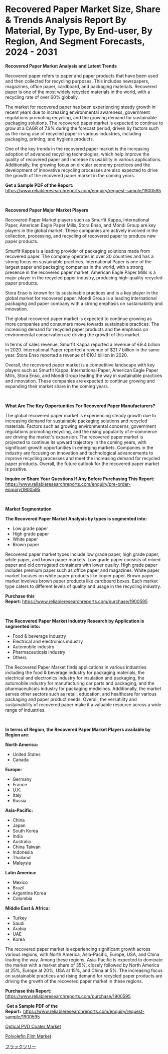 <p><h1>Recovered Paper Market Size, Share & Trends Analysis Report By Material, By Type, By End-user, By Region, And Segment Forecasts, 2024 - 2031</h1></p><p><strong>Recovered Paper Market Analysis and Latest Trends</strong></p>
<p><p>Recovered paper refers to paper and paper products that have been used and then collected for recycling purposes. This includes newspapers, magazines, office paper, cardboard, and packaging materials. Recovered paper is one of the most widely recycled materials in the world, with a recycling rate of over 60% globally.</p><p>The market for recovered paper has been experiencing steady growth in recent years due to increasing environmental awareness, government regulations promoting recycling, and the growing demand for sustainable packaging solutions. The recovered paper market is expected to continue to grow at a CAGR of 7.9% during the forecast period, driven by factors such as the rising use of recycled paper in various industries, including packaging, printing, and hygiene products.</p><p>One of the key trends in the recovered paper market is the increasing adoption of advanced recycling technologies, which help improve the quality of recovered paper and increase its usability in various applications. Additionally, the growing focus on circular economy practices and the development of innovative recycling processes are also expected to drive the growth of the recovered paper market in the coming years.</p></p>
<p><strong>Get a Sample PDF of the Report:&nbsp;</strong> <a href="https://www.reliableresearchreports.com/enquiry/request-sample/1900595">https://www.reliableresearchreports.com/enquiry/request-sample/1900595</a></p>
<p>&nbsp;</p>
<p><strong>Recovered Paper Major Market Players</strong></p>
<p><p>Recovered Paper Market players such as Smurfit Kappa, International Paper, American Eagle Paper Mills, Stora Enso, and Mondi Group are key players in the global market. These companies are actively involved in the collection, processing, and recycling of recovered paper to produce new paper products.</p><p>Smurfit Kappa is a leading provider of packaging solutions made from recovered paper. The company operates in over 30 countries and has a strong focus on sustainable practices. International Paper is one of the largest paper and packaging companies in the world, with a strong presence in the recovered paper market. American Eagle Paper Mills is a major player in the recycled paper industry, producing high-quality recycled paper products.</p><p>Stora Enso is known for its sustainable practices and is a key player in the global market for recovered paper. Mondi Group is a leading international packaging and paper company with a strong emphasis on sustainability and innovation.</p><p>The global recovered paper market is expected to continue growing as more companies and consumers move towards sustainable practices. The increasing demand for recycled paper products and the emphasis on environmental conservation are driving the growth of this market.</p><p>In terms of sales revenue, Smurfit Kappa reported a revenue of €9.4 billion in 2020. International Paper reported a revenue of $21.7 billion in the same year. Stora Enso reported a revenue of €10.1 billion in 2020.</p><p>Overall, the recovered paper market is a competitive landscape with key players such as Smurfit Kappa, International Paper, American Eagle Paper Mills, Stora Enso, and Mondi Group leading the way in sustainable practices and innovation. These companies are expected to continue growing and expanding their market share in the coming years.</p></p>
<p>&nbsp;</p>
<p><strong>What Are The Key Opportunities For Recovered Paper Manufacturers?</strong></p>
<p><p>The global recovered paper market is experiencing steady growth due to increasing demand for sustainable packaging solutions and recycled materials. Factors such as growing environmental concerns, government regulations promoting recycling, and the rising popularity of e-commerce are driving the market's expansion. The recovered paper market is projected to continue its upward trajectory in the coming years, with significant growth opportunities in emerging markets. Companies in the industry are focusing on innovation and technological advancements to improve recycling processes and meet the increasing demand for recycled paper products. Overall, the future outlook for the recovered paper market is positive.</p></p>
<p><strong>Inquire or Share Your Questions If Any Before Purchasing This Report:</strong> <a href="https://www.reliableresearchreports.com/enquiry/pre-order-enquiry/1900595">https://www.reliableresearchreports.com/enquiry/pre-order-enquiry/1900595</a></p>
<p>&nbsp;</p>
<p><strong>Market Segmentation</strong></p>
<p><strong>The Recovered Paper Market Analysis by types is segmented into:</strong></p>
<p><ul><li>Low grade paper</li><li>High grade paper</li><li>White paper</li><li>Brown paper</li></ul></p>
<p><p>Recovered paper market types include low grade paper, high grade paper, white paper, and brown paper markets. Low grade paper consists of mixed paper and old corrugated containers with lower quality. High grade paper includes premium paper such as office paper and magazines. White paper market focuses on white paper products like copier paper. Brown paper market involves brown paper products like cardboard boxes. Each market type caters to different levels of quality and usage in the recycling industry.</p></p>
<p><strong>Purchase this Report:&nbsp;</strong><a href="https://www.reliableresearchreports.com/purchase/1900595">https://www.reliableresearchreports.com/purchase/1900595</a></p>
<p>&nbsp;</p>
<p><strong>The Recovered Paper Market Industry Research by Application is segmented into:</strong></p>
<p><ul><li>Food & beverage industry</li><li>Electrical and electronics industry</li><li>Automobile industry</li><li>Pharmaceuticals industry</li><li>Others</li></ul></p>
<p><p>The Recovered Paper Market finds applications in various industries including the food & beverage industry for packaging materials, the electrical and electronics industry for insulation and packaging, the automobile industry for manufacturing car parts and packaging, and the pharmaceuticals industry for packaging medicines. Additionally, the market serves other sectors such as retail, education, and healthcare for various packaging and paper product needs. Overall, the versatility and sustainability of recovered paper make it a valuable resource across a wide range of industries.</p></p>
<p>&nbsp;</p>
<p><strong>In terms of Region, the Recovered Paper Market Players available by Region are:</strong></p>
<p>
    <p> <strong> North America: </strong>
        <ul>
            <li>United States</li>
            <li>Canada</li>
        </ul>
        </p> 
    <p> <strong> Europe: </strong>
        <ul>
            <li>Germany</li>
            <li>France</li>
            <li>U.K.</li>
            <li>Italy</li>
            <li>Russia</li>
        </ul>
        </p> 
    <p> <strong> Asia-Pacific: </strong>
        <ul>
            <li>China</li>
            <li>Japan</li>
            <li>South Korea</li>
            <li>India</li>
            <li>Australia</li>
            <li>China Taiwan</li>
            <li>Indonesia</li>
            <li>Thailand</li>
            <li>Malaysia</li>
        </ul>
        </p> 
    <p> <strong> Latin America: </strong>
        <ul>
            <li>Mexico</li>
            <li>Brazil</li>
            <li>Argentina Korea</li>
            <li>Colombia</li>
        </ul>
        </p> 
    <p> <strong> Middle East & Africa: </strong>
        <ul>
            <li>Turkey</li>
            <li>Saudi</li>
            <li>Arabia</li>
            <li>UAE</li>
            <li>Korea</li>
        </ul>
    </p>
    </p>
<p><p>The recovered paper market is experiencing significant growth across various regions, with North America, Asia-Pacific, Europe, USA, and China leading the way. Among these regions, Asia-Pacific is expected to dominate the market with a market share of 35%, closely followed by North America at 25%, Europe at 20%, USA at 15%, and China at 5%. The increasing focus on sustainable practices and rising demand for recycled paper products are driving the growth of the recovered paper market in these regions.</p></p>
<p><strong>Purchase this Report: </strong><a href="https://www.reliableresearchreports.com/purchase/1900595">https://www.reliableresearchreports.com/purchase/1900595</a></p>
<p>&nbsp;<strong>Get a Sample PDF of the Report:&nbsp;&nbsp;</strong><a href="https://www.reliableresearchreports.com/enquiry/request-sample/1900595">https://www.reliableresearchreports.com/enquiry/request-sample/1900595</a></p>
<p><strong></strong></p>
<p><p><a href="https://view.publitas.com/reportprime-1/optical-pvd-coater-market-size-share-trends-analysis-report-by-material-by-type-by-end-user-by-region-and-segment-forecasts-2023-2030/">Optical PVD Coater Market</a></p><p><a href="https://github.com/Krish2023na/Market-Research-Report-List-3/blob/main/polyolefin-film-market.md">Polyolefin Film Market</a></p><p><a href="https://medium.com/@alicequigley2023/%E3%83%95%E3%83%A9%E3%83%83%E3%82%AF%E3%83%84%E3%83%AA%E3%83%BC%E3%83%9E%E3%83%BC%E3%82%B1%E3%83%83%E3%83%88%E3%82%B7%E3%82%A7%E3%82%A2%E3%81%AE%E9%80%B2%E5%8C%96%E3%81%A8%E5%B8%82%E5%A0%B4%E6%88%90%E9%95%B7%E3%83%88%E3%83%AC%E3%83%B3%E3%83%892024%E5%B9%B4%E3%81%8B%E3%82%892031%E5%B9%B4-763d267ea587">フラックツリー</a></p></p>